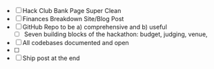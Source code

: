 - [ ] Hack Club Bank Page Super Clean
- [ ] Finances Breakdown Site/Blog Post
- [ ] GitHub Repo to be a) comprehensive and b) useful
  - [ ] Seven building blocks of the hackathon: budget, judging, venue, 
- [ ] All codebases documented and open
- [ ] 
- [ ] Ship post at the end